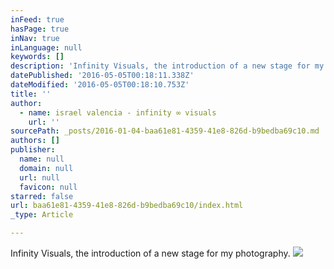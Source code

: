 ```yaml
---
inFeed: true
hasPage: true
inNav: true
inLanguage: null
keywords: []
description: 'Infinity Visuals, the introduction of a new stage for my photography.'
datePublished: '2016-05-05T00:18:11.338Z'
dateModified: '2016-05-05T00:18:10.753Z'
title: ''
author:
  - name: israel valencia - infinity ∞ visuals
    url: ''
sourcePath: _posts/2016-01-04-baa61e81-4359-41e8-826d-b9bedba69c10.md
authors: []
publisher:
  name: null
  domain: null
  url: null
  favicon: null
starred: false
url: baa61e81-4359-41e8-826d-b9bedba69c10/index.html
_type: Article

---
```

Infinity Visuals, the introduction of a new stage for my photography.
![](https://s3-us-west-2.amazonaws.com/the-grid-img/p/9bd9b54ea4fc4cf128832f54dbb3045c9d5298f4.jpg)